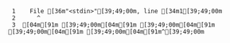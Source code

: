      1	  File [36m"<stdin>"[39;49;00m, line [34m1[39;49;00m
     2	    ^
     3	[04m[91m [39;49;00m[04m[91m [39;49;00m[04m[91m [39;49;00m[04m[91m [39;49;00m[04m[91m^[39;49;00m
